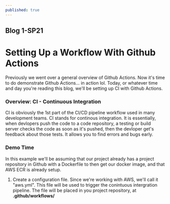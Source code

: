 ```yaml
---
published: true
---
```

## Blog 1-SP21

# Setting Up a Workflow With Github Actions

Previously we went over a general overview of Github Actions. Now it's time to do demonstrate Github Actions... in action lol. Today, or whatever time and day you're reading this blog, we'll be setting up CI with Github Actions.

### Overview: CI - Continuous Integration

CI is obviously the 1st part of the CI/CD pipeline workflow used in many development teams. CI stands for continous integration. It is essentially, when devlopers push the code to a code repository, a testing or build server checks the code as soon as it's pushed, then the devloper get's feedback about those tests. It allows you to find errors and bugs early.

### Demo Time

In this example we'll be assuming that our project already has a project repository in Github with a Dockerfile to then get our docker image, and that AWS ECR is already setup.

1. Create a configuration file. Since we're working with AWS, we'll call it "aws.yml". This file will be used to trigger the conintuous intergration pipeline. The file will be placed in you project repository, at **.github/workflows/**

